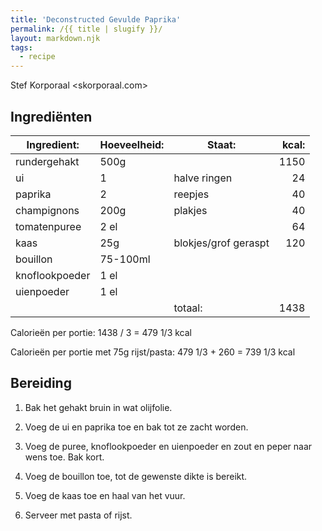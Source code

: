 ```yaml
---
title: 'Deconstructed Gevulde Paprika'
permalink: /{{ title | slugify }}/
layout: markdown.njk
tags:
  - recipe
---
```


Stef Korporaal <skorporaal.com>

## Ingrediënten

| Ingredient:    | Hoeveelheid: | Staat:               | kcal: |
| -------------- | ------------ | -------------------- | ----: |
| rundergehakt   | 500g         |                      |  1150 |
| ui             | 1            | halve ringen         |    24 |
| paprika        | 2            | reepjes              |    40 |
| champignons    | 200g         | plakjes              |    40 |
| tomatenpuree   | 2 el         |                      |    64 |
| kaas           | 25g          | blokjes/grof geraspt |   120 |
| bouillon       | 75-100ml     |                      |       |
| knoflookpoeder | 1 el         |                      |       |
| uienpoeder     | 1 el         |                      |       |
|                |              | totaal:              |  1438 |

Calorieën per portie: 1438 / 3 = 479 1/3 kcal

Calorieën per portie met 75g rijst/pasta: 479 1/3 + 260 = 739 1/3 kcal

## Bereiding

1. Bak het gehakt bruin in wat olijfolie.

1. Voeg de ui en paprika toe en bak tot ze zacht worden.

1. Voeg de puree, knoflookpoeder en uienpoeder en zout en peper naar wens toe. Bak kort.

1. Voeg de bouillon toe, tot de gewenste dikte is bereikt.

1. Voeg de kaas toe en haal van het vuur.

1. Serveer met pasta of rijst.
